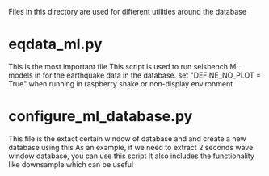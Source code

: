 Files in this directory are used for different utilities around the database

eqdata_ml.py
=============
This is the most important file
This script is used to run seisbench ML models in for the earthquake data in the database.
set "DEFINE_NO_PLOT = True" when running in raspberry shake or non-display environment


configure_ml_database.py
========================
This file is the extact certain window of database and and create a new database using this
As an example, if we need to extract 2 seconds wave window database, you can use this script
It also includes the functionality like downsample which can be useful